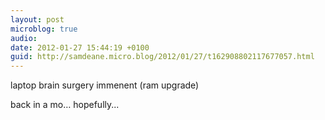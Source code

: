 ```yaml
---
layout: post
microblog: true
audio: 
date: 2012-01-27 15:44:19 +0100
guid: http://samdeane.micro.blog/2012/01/27/t162908802117677057.html
---
```

laptop brain surgery immenent (ram upgrade)

back in a mo… hopefully...
